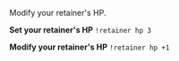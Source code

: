 Modify your retainer's HP.

**Set your retainer's HP**
`!retainer hp 3`

**Modify your retainer's HP**
`!retainer hp +1`